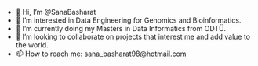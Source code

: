 - 👋 Hi, I’m @SanaBasharat
- 👀 I’m interested in Data Engineering for Genomics and Bioinformatics.
- 🌱 I’m currently doing my Masters in Data Informatics from ODTÜ.
- 💞️ I’m looking to collaborate on projects that interest me and add value to the world.
- 📫 How to reach me: sana_basharat98@hotmail.com

<!---
SanaBasharat/SanaBasharat is a ✨ special ✨ repository because its `README.md` (this file) appears on your GitHub profile.
You can click the Preview link to take a look at your changes.
--->
